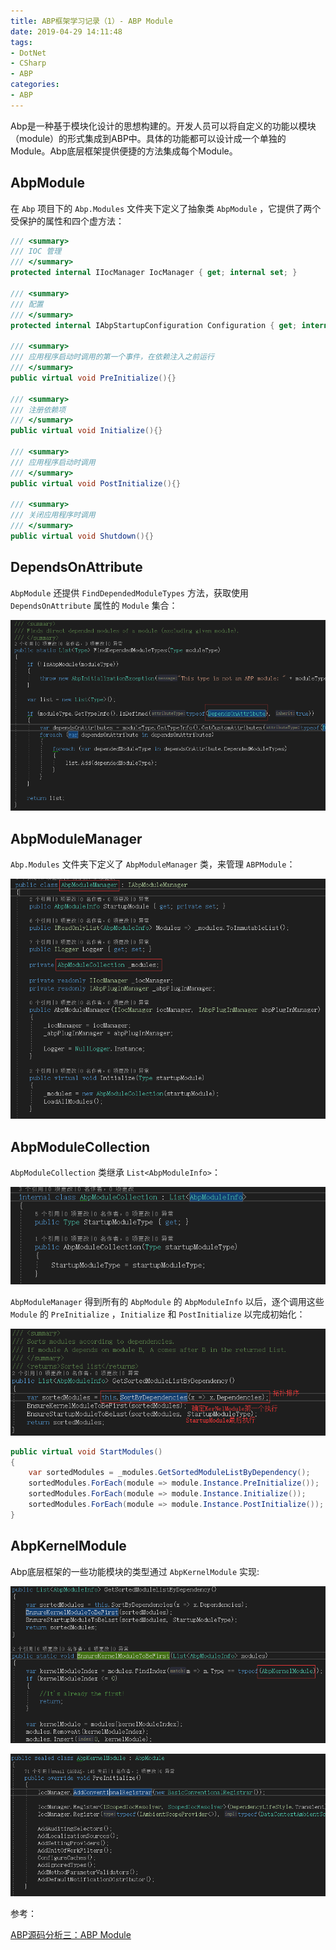 ```yaml
---
title: ABP框架学习记录（1）- ABP Module
date: 2019-04-29 14:11:48
tags:
- DotNet
- CSharp
- ABP
categories: 
- ABP
---
```


Abp是一种基于模块化设计的思想构建的。开发人员可以将自定义的功能以模块（module）的形式集成到ABP中。具体的功能都可以设计成一个单独的Module。Abp底层框架提供便捷的方法集成每个Module。

## AbpModule

在 `Abp` 项目下的 `Abp.Modules` 文件夹下定义了抽象类 `AbpModule` ，它提供了两个受保护的属性和四个虚方法：

```cs
/// <summary>
/// IOC 管理
/// </summary>
protected internal IIocManager IocManager { get; internal set; }

/// <summary>
/// 配置
/// </summary>
protected internal IAbpStartupConfiguration Configuration { get; internal set; }

/// <summary>
/// 应用程序启动时调用的第一个事件，在依赖注入之前运行
/// </summary>
public virtual void PreInitialize(){}

/// <summary>
/// 注册依赖项
/// </summary>
public virtual void Initialize(){}

/// <summary>
/// 应用程序启动时调用
/// </summary>
public virtual void PostInitialize(){}

/// <summary>
/// 关闭应用程序时调用
/// </summary>
public virtual void Shutdown(){}
```

## DependsOnAttribute

`AbpModule` 还提供 `FindDependedModuleTypes` 方法，获取使用 `DependsOnAttribute` 属性的
`Module` 集合：

![QQ截图20190429152244.png](/img/QQ截图20190429152244.png)

## AbpModuleManager

`Abp.Modules` 文件夹下定义了 `AbpModuleManager` 类，来管理 `ABPModule`：

![QQ截图20190429161029.png](/img/QQ截图20190429161029.png)

## AbpModuleCollection

`AbpModuleCollection` 类继承 `List<AbpModuleInfo>`：

![QQ截图20190429162910.png](/img/QQ截图20190429162910.png)

`AbpModuleManager` 得到所有的 `AbpModule` 的 `AbpModuleInfo` 以后，逐个调用这些 `Module` 的   `PreInitialize` ，`Initialize` 和 `PostInitialize` 以完成初始化：

![QQ截图20190430132848.png](/img/QQ截图20190430132848.png)

```cs
public virtual void StartModules()
{
    var sortedModules = _modules.GetSortedModuleListByDependency();
    sortedModules.ForEach(module => module.Instance.PreInitialize());
    sortedModules.ForEach(module => module.Instance.Initialize());
    sortedModules.ForEach(module => module.Instance.PostInitialize());
}
```

## AbpKernelModule

Abp底层框架的一些功能模块的类型通过 `AbpKernelModule` 实现:

![QQ截图20190429163427.png](/img/QQ截图20190429163427.png)

![QQ截图20190429163852.png](/img/QQ截图20190429163852.png)

参考：

[ABP源码分析三：ABP Module ](http://www.cnblogs.com/1zhk/p/5281458.html)